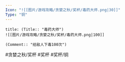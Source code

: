 ```yaml
---
Icon: "![[图片/游戏攻略/贪婪之秋/奖杯/毒药大师.png|30]]"
Type: "铜"
---
```

```ad-common-bronze-trophy
title: (Title:: "毒药大师")
![[图片/游戏攻略/贪婪之秋/奖杯/毒药大师.png|100]]

(Comment:: "给敌人下毒100次")
```

#贪婪之秋/奖杯 #奖杯 #奖杯/铜
